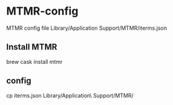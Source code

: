 # MTMR-config
MTMR config file Library/Application Support/MTMR/iterms.json

## Install MTMR
brew cask install mtmr

## config
cp iterms.json Library/Application\ Support/MTMR/

